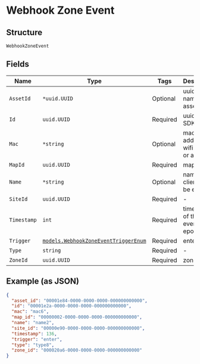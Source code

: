 
# Webhook Zone Event

## Structure

`WebhookZoneEvent`

## Fields

| Name | Type | Tags | Description |
|  --- | --- | --- | --- |
| `AssetId` | `*uuid.UUID` | Optional | uuid of named asset |
| `Id` | `uuid.UUID` | Required | uuid of SDK-client |
| `Mac` | `*string` | Optional | mac address of wifi client or asset |
| `MapId` | `uuid.UUID` | Required | map id |
| `Name` | `*string` | Optional | name of the client, may be empty |
| `SiteId` | `uuid.UUID` | Required | - |
| `Timestamp` | `int` | Required | timestamp of the event, epoch |
| `Trigger` | [`models.WebhookZoneEventTriggerEnum`](../../doc/models/webhook-zone-event-trigger-enum.md) | Required | enter / exit |
| `Type` | `string` | Required | - |
| `ZoneId` | `uuid.UUID` | Required | zone id |

## Example (as JSON)

```json
{
  "asset_id": "00001e84-0000-0000-0000-000000000000",
  "id": "00001e2a-0000-0000-0000-000000000000",
  "mac": "mac6",
  "map_id": "00000002-0000-0000-0000-000000000000",
  "name": "name2",
  "site_id": "00000e90-0000-0000-0000-000000000000",
  "timestamp": 136,
  "trigger": "enter",
  "type": "type8",
  "zone_id": "000020a6-0000-0000-0000-000000000000"
}
```

